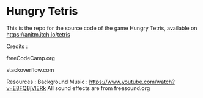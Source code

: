 # Hungry Tetris
 This is the repo for the source code of the game Hungry Tetris, available on https://anitm.itch.io/tetris
 
 

Credits : 
 
 freeCodeCamp.org

 stackoverflow.com

Resources :
 Background Music : https://www.youtube.com/watch?v=E8FQBjVlERk
 All sound effects are from freesound.org
